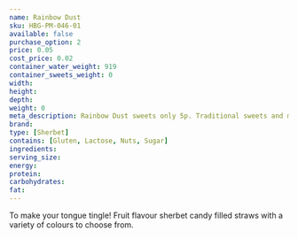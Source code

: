 ```yaml
---
name: Rainbow Dust
sku: HBG-PM-046-01
available: false
purchase_option: 2
price: 0.05
cost_price: 0.02
container_water_weight: 919
container_sweets_weight: 0
width: 
height: 
depth: 
weight: 0
meta_description: Rainbow Dust sweets only 5p. Traditional sweets and more at Humbugs Confectionery Store. Specialists in satisfying your sweet tooth!
brand: 
type: [Sherbet]
contains: [Gluten, Lactose, Nuts, Sugar]
ingredients: 
serving_size: 
energy: 
protein: 
carbohydrates: 
fat: 
---
```

To make your tongue tingle! Fruit flavour sherbet candy filled straws with a variety of colours to choose from.